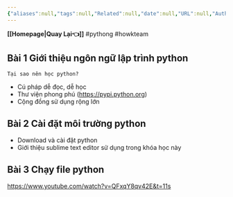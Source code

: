 ```yaml
---
{"aliases":null,"tags":null,"Related":null,"date":null,"URL":null,"Author":null,"dg-publish":true,"image":null,"permalink":"/IT/Học Python/howkteam/Bài 0 Học python với Howkteam/","dgPassFrontmatter":true,"noteIcon":"2","created":"2024-02-29T09:58:33.474+07:00","updated":"2024-01-17T12:57:08.000+07:00"}
---
```


**[[Homepage\|Quay Lại👈]]**
#pythong #howkteam

## Bài 1 Giới thiệu ngôn ngữ lập trình python


```ad-info
Tại sao nên học python?
```
- Cú pháp dễ đọc, dễ học
- Thư viện phong phú (https://pypi.python.org)
- Cộng đồng sử dụng rộng lớn
## Bài 2 Cài đặt môi trường python
- Download và cài đặt python
- Giới thiệu sublime text editor sử dụng trong khóa học này
## Bài 3 Chạy file python
https://www.youtube.com/watch?v=QFxqY8qv42E&t=11s



